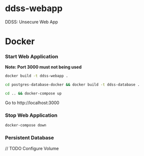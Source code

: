 # ddss-webapp

DDSS: Unsecure Web App

# Docker

### Start Web Application

**Note: Port 3000 must not being used**

```sh
docker build -t ddss-webapp .
```

```sh
cd postgres-database-docker && docker build -t ddss-database .
```

```sh
cd .. && docker-compose up
```

Go to http://localhost:3000

### Stop Web Application

```sh
docker-compose down
```

### Persistent Database

// TODO Configure Volume
